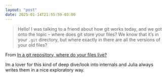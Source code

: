 ```yaml
---
layout: "post"
date: 2025-01-14T21:55:59-03:00
---
```


> Hello! I was talking to a friend about how git works today, and we got onto the topic – where does git store your files? We know that it’s in your `.git` directory, but where exactly in there are all the versions of your old files?

From [In a git repository, where do your files live?](https://jvns.ca/blog/2023/09/14/in-a-git-repository--where-do-your-files-live-/)

Im a lover for this kind of deep dive/look into internals and Julia always writes them in a nice exploratory way.
